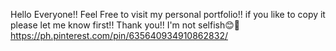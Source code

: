 Hello Everyone!! Feel Free to visit my personal portfolio!! if you like to copy it please let me know first!! Thank you!! I'm not selfish😊💖 
https://ph.pinterest.com/pin/635640934910862832/
